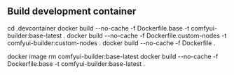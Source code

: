 ## Build development container
cd .devcontainer
docker build --no-cache -f Dockerfile.base -t comfyui-builder:base-latest .
docker build --no-cache -f Dockerfile.custom-nodes -t comfyui-builder:custom-nodes .
docker build --no-cache -f Dockerfile .



docker image rm comfyui-builder:base-latest
docker build --no-cache -f Dockerfile.base -t comfyui-builder:base-latest .
